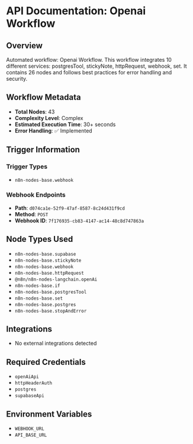 # API Documentation: Openai Workflow

## Overview
Automated workflow: Openai Workflow. This workflow integrates 10 different services: postgresTool, stickyNote, httpRequest, webhook, set. It contains 26 nodes and follows best practices for error handling and security.

## Workflow Metadata
- **Total Nodes**: 43
- **Complexity Level**: Complex
- **Estimated Execution Time**: 30+ seconds
- **Error Handling**: ✅ Implemented

## Trigger Information
### Trigger Types
- `n8n-nodes-base.webhook`

### Webhook Endpoints
- **Path**: `d074ca1e-52f9-47af-8587-8c24d431f9cd`
- **Method**: `POST`
- **Webhook ID**: `7f176935-cb83-4147-ac14-48c8d747863a`


## Node Types Used
- `n8n-nodes-base.supabase`
- `n8n-nodes-base.stickyNote`
- `n8n-nodes-base.webhook`
- `n8n-nodes-base.httpRequest`
- `@n8n/n8n-nodes-langchain.openAi`
- `n8n-nodes-base.if`
- `n8n-nodes-base.postgresTool`
- `n8n-nodes-base.set`
- `n8n-nodes-base.postgres`
- `n8n-nodes-base.stopAndError`

## Integrations
- No external integrations detected

## Required Credentials
- `openAiApi`
- `httpHeaderAuth`
- `postgres`
- `supabaseApi`

## Environment Variables
- `WEBHOOK_URL`
- `API_BASE_URL`
